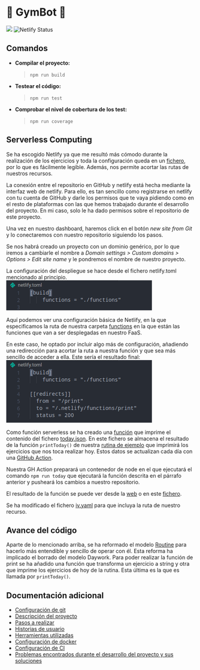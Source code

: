 # :muscle: GymBot :muscle:

![](https://travis-ci.com/torchu/GymBot.svg?branch=master)
![Netlify Status](https://api.netlify.com/api/v1/badges/50a95e48-efd0-46b7-a053-dd6869f195cf/deploy-status)

## Comandos

- **Compilar el proyecto:**
  > `npm run build`
- **Testear el código:**
  > `npm run test`
- **Comprobar el nivel de cobertura de los test:**
  > `npm run coverage`

## Serverless Computing

Se ha escogido Netlify ya que me resultó más cómodo durante la realización de los ejercicios y toda la configuración queda en un [fichero](netlify.toml), por lo que es fácilmente legible. Además, nos permite acortar las rutas de nuestros recursos.

La conexión entre el repositorio en GitHub y netlify está hecha mediante la interfaz web de netlify. Para ello, es tan sencillo como registrarse en netlify con tu cuenta de GitHub y darle los permisos que te vaya pidiendo como en el resto de plataformas con las que hemos trabajado durante el desarrollo del proyecto. En mi caso, solo le ha dado permisos sobre el repositorio de este proyecto.

Una vez en nuestro dashboard, haremos click en el botón _new site from Git_ y lo conectaremos con nuestro repositorio siguiendo los pasos.

Se nos habrá creado un proyecto con un dominio genérico, por lo que iremos a cambiarle el nombre a _Domain settings > Custom domains > Options > Edit site name_ y le pondremos el nombre de nuestro proyecto.

La configuración del despliegue se hace desde el fichero netlify.toml mencionado al principio.
![](docs/img/basic-netlify-conf.png)

Aquí podemos ver una configuración básica de Netlify, en la que especificamos la ruta de nuestra carpeta [functions](functions) en la que están las funciones que van a ser desplegadas en nuestro FaaS.

En este caso, he optado por incluir algo más de configuración, añadiendo una redirección para acortar la ruta a nuestra función y que sea más sencillo de acceder a ella. Este sería el resultado final:
![](docs/img/final-netlify-conf.png)

Como función serverless se ha creado una [función](functions/print.js) que imprime el contenido del fichero [today.json](functions/today.json). En este fichero se almacena el resultado de la función `printToday()` de nuestra [rutina de ejemplo](assets/example_routine.ts) que imprimirá los ejercicios que nos toca realizar hoy. Estos datos se actualizan cada día con una [GitHub Action](.github/workflows/updateToday.yml).

Nuestra GH Action preparará un contenedor de node en el que ejecutará el comando `npm run today` que ejecutará la función descrita en el párrafo anterior y pusheará los cambios a nuestro repositorio.

El resultado de la función se puede ver desde la [web](https://gymbot.netlify.app/print) o en este [fichero](5.json).

Se ha modificado el fichero [iv.yaml](iv.yaml) para que incluya la ruta de nuestro recurso.

## Avance del código

Aparte de lo mencionado arriba, se ha reformado el modelo [Routine](src/models/routine.ts) para hacerlo más entendible y sencillo de operar con él. Esta reforma ha implicado el borrado del modelo Daywork. Para poder realizar la función de print se ha añadido una función que transforma un ejercicio a string y otra que imprime los ejercicios de hoy de la rutina. Esta última es la que es llamada por `printToday()`.

## Documentación adicional

- [Configuración de git](docs/git-config.md)
- [Descripción del proyecto](docs/descripcion.md)
- [Pasos a realizar](docs/pasos.md)
- [Historias de usuario](docs/hu.md)
- [Herramientas utilizadas](docs/herramientas.md)
- [Configuración de docker](docs/docker.md)
- [Configuración de CI](docs/ci.md)
- [Problemas encontrados durante el desarrollo del proyecto y sus soluciones](docs/errors.md)
